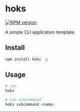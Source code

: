 # hoks

[![NPM version](https://img.shields.io/npm/v/hoks?color=%23c53635&label=%20)](https://www.npmjs.com/package/hoks)

A simple CLI application template.

## Install

```bash
npm install hoks -g
```

## Usage

```bash
# run
hoks

# run subcommand
hoks subcommand <name>
```
